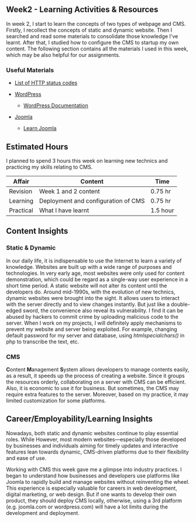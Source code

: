 ## Week2 - Learning Activities & Resources

In week 2, I start to learn the concepts of two types of webpage and CMS. Firstly, I recollect the concepts of static and dynamic website. Then I searched and read some materials to consolidate those knowledge I've learnt. After that, I studied how to configure the CMS to startup my own content. The following section contains all the materials I used in this week, which may be also helpful for our assignments. 

### Useful Materials

- [List of HTTP status codes](https://en.wikipedia.org/wiki/List_of_HTTP_status_codes)

- [WordPress](https://en-au.wordpress.org)
  - [WordPress Documentation](https://wordpress.org/documentation/)

- [Joomla](https://www.joomla.org)
  - [Learn Joomla](https://docs.joomla.org/Special:MyLanguage/Tutorials:Beginners)

## Estimated Hours

I planned to spend 3 hours this week on learning new technics and practicing my skills relating to CMS.

| Affair    | Content                              | Time     |
|-----------|--------------------------------------|----------|
| Revision  | Week 1 and 2 content                 | 0.75 hr  |
| Learning  | Deployment and configuration of CMS  | 0.75 hr  |
| Practical | What I have learnt                   | 1.5 hour |

## Content Insights
### Static & Dynamic
In our daily life, it is indispensable to use the Internet to learn a variety of knowledge. Websites are built up with a wide range of purposes and technologies. In very early age, most websites were only used for content demonstration, which could be regard as a single-way user experience in a short time period. A static website will not alter its content until the developers do. Around mid-1990s, with the evolution of new technics, dynamic websites were brought into the sight. It allows users to interact with the server directly and to view changes instantly. But just like a double-edged sword, the convenience also reveal its vulnerability. I find it can be abused by hackers to commit crime by uploading malicious code to the server. When I work on my projects, I will definitely apply mechanisms to prevent my website and server being exploited. For example, changing default password for my server and database, using *htmlspecialchars()* in php to transcribe the text, etc. 

### CMS
**C**ontent **M**anagement **S**ystem allows developers to manage contents easily, as a result, it speeds up the process of creating a website. Since it groups the resources orderly, collaborating on a server with CMS can be efficient. Also, it is economic to use it for business. But sometimes, the CMS may require extra features to the server. Moreover, based on my practice, it may limited customization for some platforms.


## Career/Employability/Learning Insights

Nowadays, both static and dynamic websites continue to play essential roles. While However, most modern websites—especially those developed by businesses and individuals aiming for timely updates and interactive features lean towards dynamic, CMS-driven platforms due to their flexibility and ease of use.

Working with CMS this week gave me a glimpse into industry practices. I began to understand how businesses and developers use platforms like Joomla to rapidly build and manage websites without reinventing the wheel. This experience is especially valuable for careers in web development, digital marketing, or web design. But if one wants to develop their own product, they should deploy CMS locally, otherwise, using a 3rd platform (e.g. joomla.com or wordpress.com) will have a lot limits during the development and deployment.
